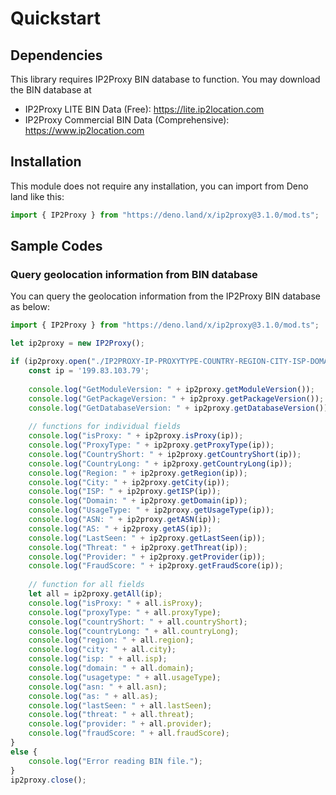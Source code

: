 # Quickstart

## Dependencies

This library requires IP2Proxy BIN database to function. You may download the BIN database at

-   IP2Proxy LITE BIN Data (Free): <https://lite.ip2location.com>
-   IP2Proxy Commercial BIN Data (Comprehensive):
    <https://www.ip2location.com>

## Installation

This module does not require any installation, you can import from Deno land like this:

```js
import { IP2Proxy } from "https://deno.land/x/ip2proxy@3.1.0/mod.ts";
```

## Sample Codes

### Query geolocation information from BIN database

You can query the geolocation information from the IP2Proxy BIN database as below:

```javascript
import { IP2Proxy } from "https://deno.land/x/ip2proxy@3.1.0/mod.ts";

let ip2proxy = new IP2Proxy();

if (ip2proxy.open("./IP2PROXY-IP-PROXYTYPE-COUNTRY-REGION-CITY-ISP-DOMAIN-USAGETYPE-ASN-LASTSEEN-THREAT-RESIDENTIAL-PROVIDER.BIN") == 0) {
	const ip = '199.83.103.79';
	
	console.log("GetModuleVersion: " + ip2proxy.getModuleVersion());
	console.log("GetPackageVersion: " + ip2proxy.getPackageVersion());
	console.log("GetDatabaseVersion: " + ip2proxy.getDatabaseVersion());
	
	// functions for individual fields
	console.log("isProxy: " + ip2proxy.isProxy(ip));
	console.log("ProxyType: " + ip2proxy.getProxyType(ip));
	console.log("CountryShort: " + ip2proxy.getCountryShort(ip));
	console.log("CountryLong: " + ip2proxy.getCountryLong(ip));
	console.log("Region: " + ip2proxy.getRegion(ip));
	console.log("City: " + ip2proxy.getCity(ip));
	console.log("ISP: " + ip2proxy.getISP(ip));
	console.log("Domain: " + ip2proxy.getDomain(ip));
	console.log("UsageType: " + ip2proxy.getUsageType(ip));
	console.log("ASN: " + ip2proxy.getASN(ip));
	console.log("AS: " + ip2proxy.getAS(ip));
	console.log("LastSeen: " + ip2proxy.getLastSeen(ip));
	console.log("Threat: " + ip2proxy.getThreat(ip));
	console.log("Provider: " + ip2proxy.getProvider(ip));
	console.log("FraudScore: " + ip2proxy.getFraudScore(ip));
	
	// function for all fields
	let all = ip2proxy.getAll(ip);
	console.log("isProxy: " + all.isProxy);
	console.log("proxyType: " + all.proxyType);
	console.log("countryShort: " + all.countryShort);
	console.log("countryLong: " + all.countryLong);
	console.log("region: " + all.region);
	console.log("city: " + all.city);
	console.log("isp: " + all.isp);
	console.log("domain: " + all.domain);
	console.log("usagetype: " + all.usageType);
	console.log("asn: " + all.asn);
	console.log("as: " + all.as);
	console.log("lastSeen: " + all.lastSeen);
	console.log("threat: " + all.threat);
	console.log("provider: " + all.provider);
	console.log("fraudScore: " + all.fraudScore);
}
else {
	console.log("Error reading BIN file.");
}
ip2proxy.close();
```